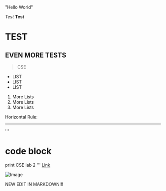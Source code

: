 "Hello World"


*Test*
**Test**

# TEST
## EVEN MORE TESTS

> CSE 

* LIST
* LIST 
* LIST 

1. More Lists
2. More Lists
3. More Lists

Horizontal Rule:

***

'''
# code block
print CSE lab 2
'''
[Link](google.com)

![Image](https://hips.hearstapps.com/hmg-prod.s3.amazonaws.com/images/dog-puppy-on-garden-royalty-free-image-1586966191.jpg?crop=1.00xw:0.669xh;0,0.190xh&resize=1200:*)


 NEW EDIT IN MARKDOWN!!!